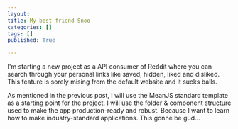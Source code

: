 ```yaml
---
layout: 
title: My best friend Snoo
categories: []
tags: []
published: True

---
```


I'm starting a new project as a API consumer of Reddit where you can search through your personal links like saved, hidden, liked and disliked. This feature is sorely mising from the default website and it sucks balls.

As mentioned in the previous post, I will use the MeanJS standard template as a starting point for the project. I will use the folder & component structure used to make the app production-ready and robust. Because I want to learn how to make industry-standard applications. This gonne be gud...